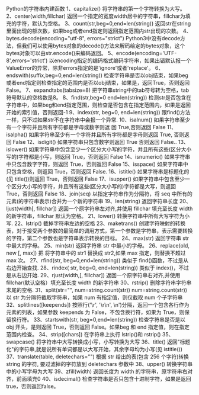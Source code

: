 Python的字符串内建函数
1、capitalize()  将字符串的第一个字符转换为大写。
2、center(width,fillchar)  返回一个指定的宽度width居中的字符串，fillchar为填充的字符，默认为空格。
3、count(str,beg=0,end=len(string))  返回str在string里面出现的额次数，如果beg或者end指定则返回指定范围内str出现的次数。
4、bytes.decode(encoding="utf-8", errors="strict")  Python3中没有decode方法，但我们可以使用bytes对象的decode()方法来解码给定的bytes对象，这个bytes对象可以由str.encode()来编码返回。
5、encode(encoding='UTF-8',errors='strict')  以encoding指定的编码格式编码字符串，如果出错默认报一个ValueError的异常，除非errors指定的是'ignore'或者'replace'。
6、endswith(suffix,beg=0,end=len(string))  检查字符串是否以obj结束，如果beg或者end指定则检查指定的范围内是否以obj结束，如果是，返回True，否则返回False。
7、expandtabs(tabsize=8)  把字符串string中的tab符号转为空格，tab符号默认的空格数是8。
8、find(str,beg=0 end=len(string))  检测str是否包含在字符串中，如果beg和end指定范围，则检查是否包含在指定范围内，如果是返回开始的索引值，否则返回-1
9、index(str, beg=0, end=len(string))  跟find()方法一样，只不过如果str不在字符串中会报一个异常.
10、isalnum()  如果字符串至少有一个字符并且所有字符都是字母或数字则返 回 True,否则返回 False
11、isalpha()  如果字符串至少有一个字符并且所有字符都是字母则返回 True, 否则返回 False
12、isdigit()  如果字符串只包含数字则返回 True 否则返回 False..
13、islower()  如果字符串中包含至少一个区分大小写的字符，并且所有这些(区分大小写的)字符都是小写，则返回 True，否则返回 False
14、isnumeric()  如果字符串中只包含数字字符，则返回 True，否则返回 False
15、isspace()  如果字符串中只包含空格，则返回 True，否则返回 False.
16、istitle()  如果字符串是标题化的(见 title())则返回 True，否则返回 False
17、isupper()  如果字符串中包含至少一个区分大小写的字符，并且所有这些(区分大小写的)字符都是大写，则返回 True，否则返回 False
18、join(seq)  以指定字符串作为分隔符，将 seq 中所有的元素(的字符串表示)合并为一个新的字符串
19、len(string)  返回字符串长度
20、ljust(width[, fillchar])  返回一个原字符串左对齐,并使用 fillchar 填充至长度 width 的新字符串，fillchar 默认为空格。
21、lower()  转换字符串中所有大写字符为小写.
22、lstrip()  截掉字符串左边的空格
23、maketrans()  创建字符映射的转换表，对于接受两个参数的最简单的调用方式，第一个参数是字符串，表示需要转换的字符，第二个参数也是字符串表示转换的目标。
24、max(str)  返回字符串 str 中最大的字母。
25、min(str)  返回字符串 str 中最小的字母。
26、replace(old, new [, max])  把 将字符串中的 str1 替换成 str2,如果 max 指定，则替换不超过 max 次。
27、rfind(str, beg=0,end=len(string))  类似于 find()函数，不过是从右边开始查找.
28、rindex( str, beg=0, end=len(string))   类似于 index()，不过是从右边开始.
29、rjust(width,[, fillchar])  返回一个原字符串右对齐,并使用fillchar(默认空格）填充至长度 width 的新字符串
30、rstrip()  删除字符串字符串末尾的空格.
31、split(str="", num=string.count(str))  num=string.count(str)) 以 str 为分隔符截取字符串，如果 num 有指定值，则仅截取 num 个子字符串
32、splitlines([keepends])  按照行('\r', '\r\n', \n')分隔，返回一个包含各行作为元素的列表，如果参数 keepends 为 False，不包含换行符，如果为 True，则保留换行符。
33、startswith(str, beg=0,end=len(string))  检查字符串是否是以 obj 开头，是则返回 True，否则返回 False。如果beg 和 end 指定值，则在指定范围内检查。
34、strip([chars])  在字符串上执行 lstrip()和 rstrip()
35、swapcase()  将字符串中大写转换成小写，小写转换为大写
36、title()  返回"标题化"的字符串,就是说所有单词都是以大写开始，其余字母均为小写(见 istitle())
37、translate(table, deletechars="")  根据 str 给出的表(包含 256 个字符)转换 string 的字符, 要过滤掉的字符放到 deletechars 参数中
38、upper()  转换字符串中的小写字母为大写
39、zfill(width)  返回长度为 width 的字符串，原字符串右对齐，前面填充0
40、isdecimal()  检查字符串是否只包含十进制字符，如果是返回true，否则返回false。